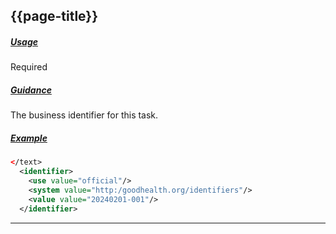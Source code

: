 ## {{page-title}}

<h5><ins>Usage</ins></h5>

<span class="mro-circle required" title="Required"></span> Required

<h5><ins>Guidance</ins></h5>

The business identifier for this task.

<h5><ins>Example</ins></h5>

```xml
</text> 
  <identifier> 
    <use value="official"/> 
    <system value="http:/goodhealth.org/identifiers"/> 
    <value value="20240201-001"/> 
  </identifier> 
```

---
